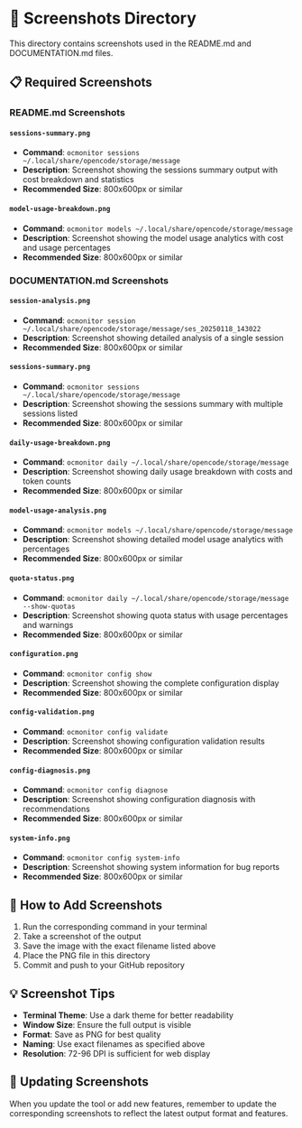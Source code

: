 # 📸 Screenshots Directory

This directory contains screenshots used in the README.md and DOCUMENTATION.md files.

## 📋 Required Screenshots

### README.md Screenshots

#### `sessions-summary.png`
- **Command**: `ocmonitor sessions ~/.local/share/opencode/storage/message`
- **Description**: Screenshot showing the sessions summary output with cost breakdown and statistics
- **Recommended Size**: 800x600px or similar

#### `model-usage-breakdown.png`
- **Command**: `ocmonitor models ~/.local/share/opencode/storage/message`
- **Description**: Screenshot showing the model usage analytics with cost and usage percentages
- **Recommended Size**: 800x600px or similar

### DOCUMENTATION.md Screenshots

#### `session-analysis.png`
- **Command**: `ocmonitor session ~/.local/share/opencode/storage/message/ses_20250118_143022`
- **Description**: Screenshot showing detailed analysis of a single session
- **Recommended Size**: 800x600px or similar

#### `sessions-summary.png`
- **Command**: `ocmonitor sessions ~/.local/share/opencode/storage/message`
- **Description**: Screenshot showing the sessions summary with multiple sessions listed
- **Recommended Size**: 800x600px or similar

#### `daily-usage-breakdown.png`
- **Command**: `ocmonitor daily ~/.local/share/opencode/storage/message`
- **Description**: Screenshot showing daily usage breakdown with costs and token counts
- **Recommended Size**: 800x600px or similar

#### `model-usage-analysis.png`
- **Command**: `ocmonitor models ~/.local/share/opencode/storage/message`
- **Description**: Screenshot showing detailed model usage analytics with percentages
- **Recommended Size**: 800x600px or similar

#### `quota-status.png`
- **Command**: `ocmonitor daily ~/.local/share/opencode/storage/message --show-quotas`
- **Description**: Screenshot showing quota status with usage percentages and warnings
- **Recommended Size**: 800x600px or similar

#### `configuration.png`
- **Command**: `ocmonitor config show`
- **Description**: Screenshot showing the complete configuration display
- **Recommended Size**: 800x600px or similar

#### `config-validation.png`
- **Command**: `ocmonitor config validate`
- **Description**: Screenshot showing configuration validation results
- **Recommended Size**: 800x600px or similar

#### `config-diagnosis.png`
- **Command**: `ocmonitor config diagnose`
- **Description**: Screenshot showing configuration diagnosis with recommendations
- **Recommended Size**: 800x600px or similar

#### `system-info.png`
- **Command**: `ocmonitor config system-info`
- **Description**: Screenshot showing system information for bug reports
- **Recommended Size**: 800x600px or similar

## 📝 How to Add Screenshots

1. Run the corresponding command in your terminal
2. Take a screenshot of the output
3. Save the image with the exact filename listed above
4. Place the PNG file in this directory
5. Commit and push to your GitHub repository

## 💡 Screenshot Tips

- **Terminal Theme**: Use a dark theme for better readability
- **Window Size**: Ensure the full output is visible
- **Format**: Save as PNG for best quality
- **Naming**: Use exact filenames as specified above
- **Resolution**: 72-96 DPI is sufficient for web display

## 🔄 Updating Screenshots

When you update the tool or add new features, remember to update the corresponding screenshots to reflect the latest output format and features.